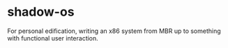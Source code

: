 # shadow-os
For personal edification, writing an x86 system from MBR up to something with functional user interaction.